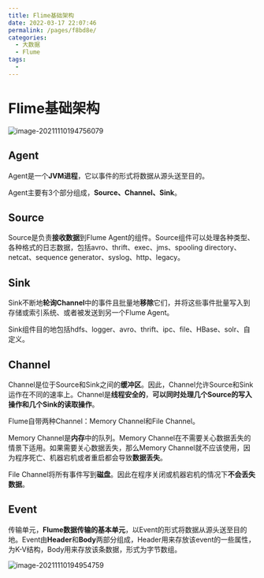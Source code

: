 ```yaml
---
title: Flime基础架构
date: 2022-03-17 22:07:46
permalink: /pages/f8bd8e/
categories:
  - 大数据
  - Flume
tags:
  - 
---
```

# Flime基础架构

![image-20211110194756079](https://gitee.com/Iekrwh/md-images/raw/master/images/image-20211110194756079.png)

## Agent

Agent是一个**JVM进程**，它以事件的形式将数据从源头送至目的。

Agent主要有3个部分组成，**Source、Channel、Sink**。

## Source

Source是负责**接收数据**到Flume Agent的组件。Source组件可以处理各种类型、各种格式的日志数据，包括avro、thrift、exec、jms、spooling directory、netcat、sequence generator、syslog、http、legacy。

## Sink

Sink不断地**轮询Channel**中的事件且批量地**移除**它们，并将这些事件批量写入到存储或索引系统、或者被发送到另一个Flume Agent。

Sink组件目的地包括hdfs、logger、avro、thrift、ipc、file、HBase、solr、自定义。

## Channel

Channel是位于Source和Sink之间的**缓冲区**。因此，Channel允许Source和Sink运作在不同的速率上。Channel是**线程安全的**，**可以同时处理几个Source的写入操作和几个Sink的读取操作**。

Flume自带两种Channel：Memory Channel和File Channel。

Memory Channel是**内存**中的队列。Memory Channel在不需要关心数据丢失的情景下适用。如果需要关心数据丢失，那么Memory Channel就不应该使用，因为程序死亡、机器宕机或者重启都会导致**数据丢失**。

File Channel将所有事件写到**磁盘**。因此在程序关闭或机器宕机的情况下**不会丢失数据**。

## Event

传输单元，**Flume数据传输的基本单元**，以Event的形式将数据从源头送至目的地。Event由**Header**和**Body**两部分组成，Header用来存放该event的一些属性，为K-V结构，Body用来存放该条数据，形式为字节数组。

![image-20211110194954759](https://gitee.com/Iekrwh/md-images/raw/master/images/image-20211110194954759.png)

